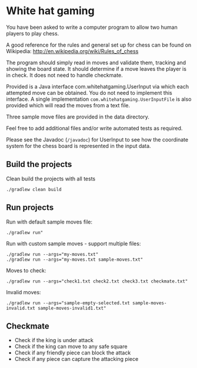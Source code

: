 # White hat gaming

You have been asked to write a computer program to allow two human players to play
chess.

A good reference for the rules and general set up for chess can be found on Wikipedia:
http://en.wikipedia.org/wiki/Rules_of_chess

The program should simply read in moves and validate them, tracking and showing
the board state. It should determine if a move leaves the player is in check. It does
not need to handle checkmate.

Provided is a Java interface com.whitehatgaming.UserInput via which each attempted
move can be obtained. You do not need to implement this interface. A single
implementation `com.whitehatgaming.UserInputFile` is also provided which will read
the moves from a text file. 

Three sample move files are provided in the data
directory. 

Feel free to add additional files and/or write automated tests as required.

Please see the Javadoc (`/javadoc`) for UserInput to see how the coordinate system for the chess
board is represented in the input data.

## Build the projects

Clean build the projects with all tests

```
./gradlew clean build
```

## Run projects

Run with default sample moves file:
```
./gradlew run" 
```

Run with custom sample moves - support multiple files:
```
./gradlew run --args="my-moves.txt"
./gradlew run --args="my-moves.txt sample-moves.txt"
```

Moves to check:
```
./gradlew run --args="check1.txt check2.txt check3.txt checkmate.txt"
```

Invalid moves:
```
./gradlew run --args="sample-empty-selected.txt sample-moves-invalid.txt sample-moves-invalid1.txt"
```

## Checkmate

- Check if the king is under attack
- Check if the king can move to any safe square
- Check if any friendly piece can block the attack
- Check if any piece can capture the attacking piece
